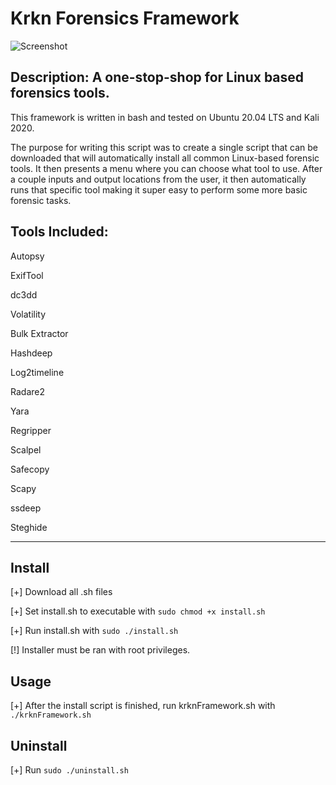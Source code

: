 # Krkn Forensics Framework
![Screenshot](https://github.com/dontw8up/Krkn-Forensics-Framework/blob/master/Krkn%20Forensics%20Framework/menu.PNG "Menu")
## Description: A one-stop-shop for Linux based forensics tools.
This framework is written in bash and tested on Ubuntu 20.04 LTS and Kali 2020.

The purpose for writing this script was to create a single script that can be downloaded that will automatically install all common Linux-based forensic tools. It then presents a menu where you can choose what tool to use. After a couple inputs and output locations from the user, it then automatically runs that specific tool making it super easy to perform some more basic forensic tasks.

## Tools Included:
  Autopsy
  
  ExifTool
  
  dc3dd
  
  Volatility
  
  Bulk Extractor
  
  Hashdeep
  
  Log2timeline
  
  Radare2
  
  Yara
  
  Regripper
  
  Scalpel
  
  Safecopy
  
  Scapy
  
  ssdeep
  
  Steghide
 
  
-------------------------
## Install
[+] Download all .sh files

[+] Set install.sh to executable with `sudo chmod +x install.sh`

[+] Run install.sh with `sudo ./install.sh`

[!] Installer must be ran with root privileges.

## Usage
[+] After the install script is finished, run krknFramework.sh with `./krknFramework.sh`

## Uninstall
[+] Run `sudo ./uninstall.sh`
